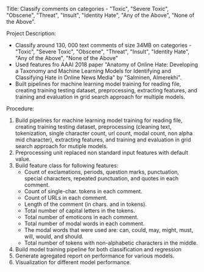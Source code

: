 Title: Classify comments on categories - "Toxic", "Severe Toxic", "Obscene", "Threat", "Insult", "Identity Hate", "Any of the Above", "None of the Above".


Project Description:

- Classify around 130, 000 text comments of size 34MB on categories - "Toxic", "Severe Toxic", "Obscene", "Threat", "Insult", "Identity Hate", "Any of the Above", "None of the Above"
- Used features fro AAAI 2018 paper "Anatomy of Online Hate: Developing a Taxonomy and Machine Learning Models for Identifying and Classifying Hate in Online News Media" by "Salminen, Almerekhi". 
- Built pipelines for machine learning model training for reading file, creating training testing dataset, preprocessing, extracting features, and training and evaluation in grid search approach for multiple models.

Procedure:

1. Build pipelines for machine learning model training for reading file, creating training testing dataset, preprocessing 
   (cleaning text, tokenization, single character count, url count, modal count, non alpha mid character), 
   extracting features, and training and evaluation in grid search approach for mutiple models.
2. Preprocessing unit replaced non standard input features with default value.
3. Build feature class for following features: 
    - Count of exclamations, periods, question marks, punctuation, special characters, repeated punctuation, and quotes 
      in each comment.
    - Count of single-char. tokens in each comment.
    - Count of URLs in each comment.
    - Length of the comment (in chars. and in tokens).
    - Total number of capital letters in the tokens.
    - Total number of emoticons in each comment.
    - Total number of modal words in each comment.
    - The modal words that were used are: can, could, may, might, must, will, would, and should.
    - Total number of tokens with non-alphabetic characters in the middle.
4. Build model training pipeline for both classification and regression
5. Generate agregated report on performance for various models.
6. Visualization for different model performance.
